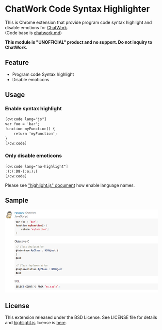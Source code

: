 # ChatWork Code Syntax Highlighter

This is Chrome extension that provide program code syntax highlight and disable emotions for [ChatWork](http://www.chatwork.com/).  
(Code base is [chatwork.md](https://github.com/tan-yuki/chatwork.md))

**This module is "UNOFFICIAL" product and no support. Do not inquiry to ChatWork.**

## Feature

* Program code Syntax highlight
* Disable emoticons

## Usage

### Enable syntax highlight

```
[cw:code lang="js"]
var foo = 'bar';
function myFunction() {
    return 'myFunction';
}
[/cw:code]
```

### Only disable emoticons

```
[cw:code lang="no-highlight"]
:):(:D8-):o;);(
[/cw:code]
```

Please see ["highlight.js" document](http://highlightjs.readthedocs.org/en/latest/css-classes-reference.html) how enable language names.

## Sample

![Sample image](sample.png)

## License

This extension released under the BSD License. See LICENSE file for details and [highlight.js](https://highlightjs.org/) license is [here](https://github.com/isagalaev/highlight.js/blob/master/LICENSE).